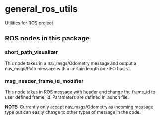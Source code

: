# general_ros_utils
Utilities for ROS project

## ROS nodes in this package
### short_path_visualizer
This node takes in a nav_msgs/Odometry message and output a nav_msgs/Path message with a certain length on FIFO basis.

### msg_header_frame_id_modifier
This node takes in ROS message with header and change the frame_id to user defined frame_id. Parameters are defined in launch file.

**NOTE:** Currently only accept nav_msgs/Odometry as incoming message type but can easily change to other types of message in the code.